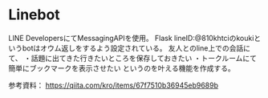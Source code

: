 # Linebot
LINE DevelopersにてMessagingAPIを使用。
Flask
lineID:@810khtciのkoukiというbotはオウム返しをするよう設定されている。
友人とのline上での会話にて、
・話題に出てきた行きたいところを保存しておきたい
・トークルームにて簡単にブックマークを表示させたい
というのを叶える機能を作成する。

参考資料：
https://qiita.com/kro/items/67f7510b36945eb9689b

